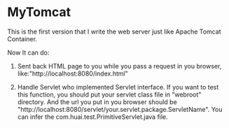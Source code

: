 # MyTomcat


This is the first version that I write the web server just like Apache Tomcat Container.


Now It can do:

1. Sent back HTML page to you while you pass a request in you browser, like:"http://localhost:8080/index.html"

2. Handle Servlet who implemented Servlet interface.
    If you want to test this function, you should put your servlet class file in "webroot" directory. And the url you
    put in you browser should be "http://localhost:8080/servlet/your.servlet.package.ServletName". You can infer the
    com.huai.test.PrimitiveServlet.java file.
